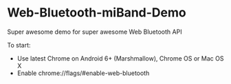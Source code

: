 # Web-Bluetooth-miBand-Demo
Super awesome demo for super awesome Web Bluetooth API

To start:

  - Use latest Chrome on Android 6+ (Marshmallow), Chrome OS or Mac OS X
  - Enable chrome://flags/#enable-web-bluetooth
